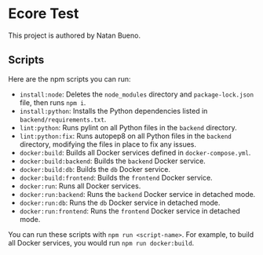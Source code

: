 # Ecore Test

This project is authored by Natan Bueno.

## Scripts

Here are the npm scripts you can run:

- `install:node`: Deletes the `node_modules` directory and `package-lock.json` file, then runs `npm i`.
- `install:python`: Installs the Python dependencies listed in `backend/requirements.txt`.
- `lint:python`: Runs pylint on all Python files in the `backend` directory.
- `lint:python:fix`: Runs autopep8 on all Python files in the `backend` directory, modifying the files in place to fix any issues.
- `docker:build`: Builds all Docker services defined in `docker-compose.yml`.
- `docker:build:backend`: Builds the `backend` Docker service.
- `docker:build:db`: Builds the `db` Docker service.
- `docker:build:frontend`: Builds the `frontend` Docker service.
- `docker:run`: Runs all Docker services.
- `docker:run:backend`: Runs the `backend` Docker service in detached mode.
- `docker:run:db`: Runs the `db` Docker service in detached mode.
- `docker:run:frontend`: Runs the `frontend` Docker service in detached mode.

You can run these scripts with `npm run <script-name>`. For example, to build all Docker services, you would run `npm run docker:build`.